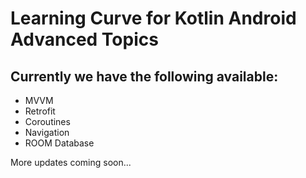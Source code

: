 # Learning Curve for Kotlin Android Advanced Topics
## Currently we have the following available:
- MVVM
- Retrofit
- Coroutines
- Navigation
- ROOM Database

More updates coming soon...
